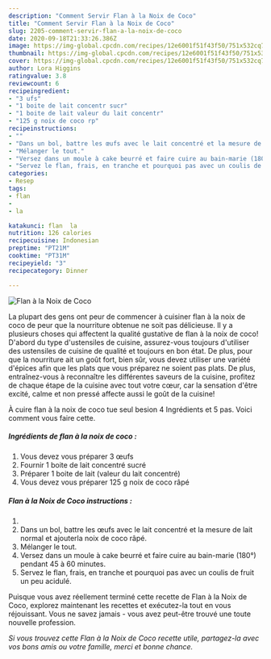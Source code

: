 ```yaml
---
description: "Comment Servir Flan à la Noix de Coco"
title: "Comment Servir Flan à la Noix de Coco"
slug: 2205-comment-servir-flan-a-la-noix-de-coco
date: 2020-09-18T21:33:26.386Z
image: https://img-global.cpcdn.com/recipes/12e6001f51f43f50/751x532cq70/flan-a-la-noix-de-coco-photo-principale-de-la-recette.jpg
thumbnail: https://img-global.cpcdn.com/recipes/12e6001f51f43f50/751x532cq70/flan-a-la-noix-de-coco-photo-principale-de-la-recette.jpg
cover: https://img-global.cpcdn.com/recipes/12e6001f51f43f50/751x532cq70/flan-a-la-noix-de-coco-photo-principale-de-la-recette.jpg
author: Lora Higgins
ratingvalue: 3.8
reviewcount: 6
recipeingredient:
- "3 ufs"
- "1 boite de lait concentr sucr"
- "1 boite de lait valeur du lait concentr"
- "125 g noix de coco rp"
recipeinstructions:
- ""
- "Dans un bol, battre les œufs avec le lait concentré et la mesure de lait normal et ajouterla noix de coco râpé."
- "Mélanger le tout."
- "Versez dans un moule à cake beurré et faire cuire au bain-marie (180°) pendant 45 à 60 minutes."
- "Servez le flan, frais, en tranche et pourquoi pas avec un coulis de fruit un peu acidulé."
categories:
- Resep
tags:
- flan
- 
- la

katakunci: flan  la 
nutrition: 126 calories
recipecuisine: Indonesian
preptime: "PT21M"
cooktime: "PT31M"
recipeyield: "3"
recipecategory: Dinner

---
```



![Flan à la Noix de Coco](https://img-global.cpcdn.com/recipes/12e6001f51f43f50/751x532cq70/flan-a-la-noix-de-coco-photo-principale-de-la-recette.jpg)

La plupart des gens ont peur de commencer à cuisiner flan à la noix de coco de peur que la nourriture obtenue ne soit pas délicieuse. Il y a plusieurs choses qui affectent la qualité gustative de flan à la noix de coco! D'abord du type d'ustensiles de cuisine, assurez-vous toujours d'utiliser des ustensiles de cuisine de qualité et toujours en bon état. De plus, pour que la nourriture ait un goût fort, bien sûr, vous devez utiliser une variété d'épices afin que les plats que vous préparez ne soient pas plats. De plus, entraînez-vous à reconnaître les différentes saveurs de la cuisine, profitez de chaque étape de la cuisine avec tout votre cœur, car la sensation d'être excité, calme et non pressé affecte aussi le goût de la cuisine!

<!--inarticleads1-->

À cuire flan à la noix de coco tue seul besion 4 Ingrédients et 5 pas. Voici comment vous faire cette.

##### Ingrédients de flan à la noix de coco :

1. Vous devez vous préparer 3 œufs
1. Fournir 1 boite de lait concentré sucré
1. Préparer 1 boite de lait (valeur du lait concentré)
1. Vous devez vous préparer 125 g noix de coco râpé




<!--inarticleads2-->

##### Flan à la Noix de Coco instructions :

1. 
1. Dans un bol, battre les œufs avec le lait concentré et la mesure de lait normal et ajouterla noix de coco râpé.
1. Mélanger le tout.
1. Versez dans un moule à cake beurré et faire cuire au bain-marie (180°) pendant 45 à 60 minutes.
1. Servez le flan, frais, en tranche et pourquoi pas avec un coulis de fruit un peu acidulé.




<!--inarticleads1-->

<p>
Puisque vous avez réellement terminé cette recette de Flan à la Noix de Coco, explorez maintenant les recettes et exécutez-la tout en vous réjouissant. Vous ne savez jamais - vous avez peut-être trouvé une toute nouvelle profession.
</p>

<p>
<i>Si vous trouvez cette Flan à la Noix de Coco recette utile, partagez-la avec vos bons amis ou votre famille, merci et bonne chance.</i>
</p>
